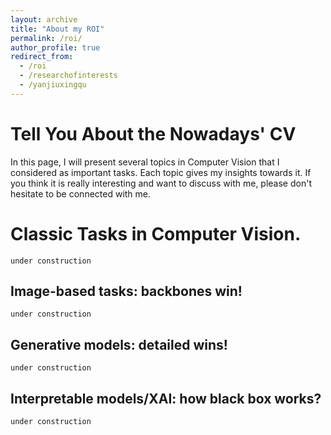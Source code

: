 ```yaml
---
layout: archive
title: "About my ROI"
permalink: /roi/
author_profile: true
redirect_from:
  - /roi
  - /researchofinterests
  - /yanjiuxingqu
---
```


Tell You About the Nowadays' CV
======
In this page, I will present several topics in Computer Vision
that I considered as important tasks. Each topic gives my insights towards it.
If you think it is really interesting and want to discuss with me, please don't
hesitate to be connected with me.

Classic Tasks in Computer Vision.
======
`under construction`

Image-based tasks: backbones win!
---
`under construction`


Generative models: detailed wins!
---
`under construction`

Interpretable models/XAI: how black box works?
---
`under construction`
